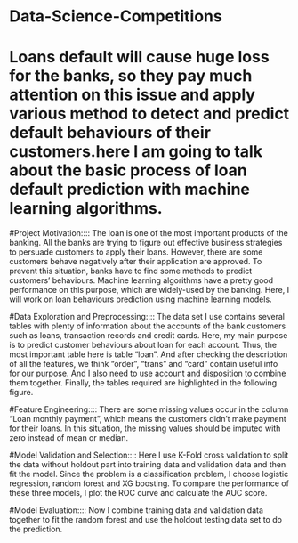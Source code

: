 # Data-Science-Competitions
# Loans default will cause huge loss for the banks, so they pay much attention on this issue and apply various method to detect and predict default behaviours of their customers.here I am going to talk about the basic process of loan default prediction with machine learning algorithms.

#Project Motivation::::
The loan is one of the most important products of the banking. All the banks are trying to figure out effective business strategies to persuade customers to apply their loans. However, there are some customers behave negatively after their application are approved. To prevent this situation, banks have to find some methods to predict customers’ behaviours. Machine learning algorithms have a pretty good performance on this purpose, which are widely-used by the banking. Here, I will work on loan behaviours prediction using machine learning models.

#Data Exploration and Preprocessing::::
The data set I use contains several tables with plenty of information about the accounts of the bank customers such as loans, transaction records and credit cards. Here, my main purpose is to predict customer behaviours about loan for each account. Thus, the most important table here is table “loan”. And after checking the description of all the features, we think “order”, “trans” and “card” contain useful info for our purpose. And I also need to use account and disposition to combine them together. Finally, the tables required are highlighted in the following figure.

#Feature Engineering::::
There are some missing values occur in the column “Loan monthly payment”, which means the customers didn’t make payment for their loans. In this situation, the missing values should be imputed with zero instead of mean or median.

#Model Validation and Selection::::
Here I use K-Fold cross validation to split the data without holdout part into training data and validation data and then fit the model. Since the problem is a classification problem, I choose logistic regression, random forest and XG boosting. To compare the performance of these three models, I plot the ROC curve and calculate the AUC score.

#Model Evaluation::::
Now I combine training data and validation data together to fit the random forest and use the holdout testing data set to do the prediction.
